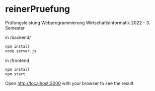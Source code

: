 # reinerPruefung
Prüfungsleistung Webprogrammierung Wirtschaftsinformatik 2022 - 3. Semester

in /backend/
```bash
npm install
node server.js
```

in /frontend
```bash
npm install
npm start
```

Open [http://localhost:3000](http://localhost:3000) with your browser to see the result.